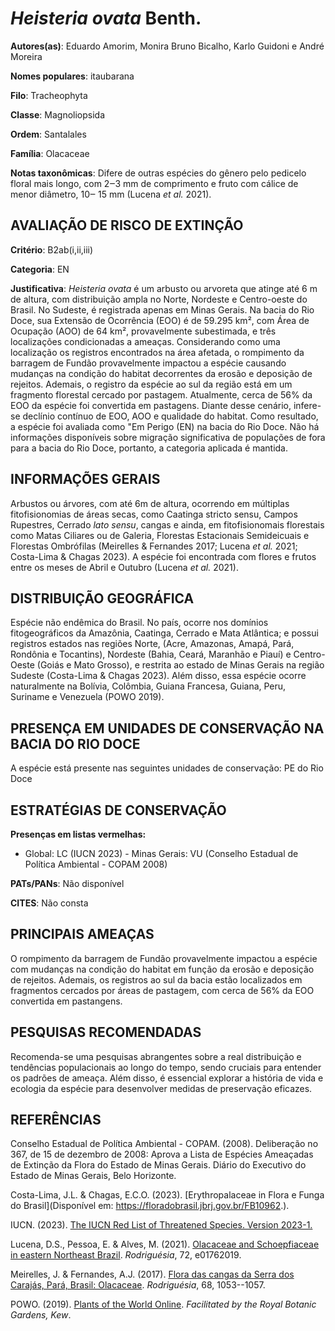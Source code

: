 # *Heisteria ovata* Benth.

**Autores(as)**: Eduardo Amorim, Monira Bruno Bicalho, Karlo Guidoni e André Moreira

**Nomes populares**: itaubarana

**Filo**: Tracheophyta

**Classe**: Magnoliopsida

**Ordem**: Santalales

**Família**: Olacaceae

**Notas taxonômicas**: Difere de outras espécies do gênero pelo pedicelo floral mais longo, com 2‒3 mm de comprimento e fruto com cálice de menor diâmetro, 10‒ 15 mm (Lucena *et al.* 2021).

## AVALIAÇÃO DE RISCO DE EXTINÇÃO

**Critério**: B2ab(i,ii,iii)

**Categoria**: EN

**Justificativa**: *Heisteria ovata* é um arbusto ou arvoreta que atinge até 6 m de altura, com distribuição ampla no Norte, Nordeste e Centro-oeste do Brasil. No Sudeste, é registrada apenas em Minas Gerais.  Na bacia do Rio Doce, sua Extensão de Ocorrência (EOO) é de 59.295 km², com Área de Ocupação (AOO) de 64 km², provavelmente subestimada, e três localizações condicionadas a ameaças. Considerando como uma localização os registros encontrados na área afetada, o rompimento da barragem de Fundão provavelmente impactou a espécie causando mudanças na condição do habitat decorrentes da erosão e deposição de rejeitos. Ademais, o registro da espécie ao sul da região está em um fragmento florestal cercado por pastagem. Atualmente, cerca de 56% da EOO da espécie foi convertida em pastagens. Diante desse cenário, infere-se declínio contínuo de EOO, AOO e qualidade do habitat. Como resultado, a espécie foi avaliada como "Em Perigo (EN) na bacia do Rio
Doce. Não há informações disponíveis sobre migração significativa de populações de fora para a bacia do Rio Doce, portanto, a categoria aplicada é mantida.

## INFORMAÇÕES GERAIS

Arbustos ou árvores, com até 6m de altura, ocorrendo em múltiplas fitofisionomias de áreas secas, como Caatinga stricto sensu, Campos Rupestres, Cerrado *lato sensu*, cangas e ainda, em fitofisionomais florestais como Matas Ciliares ou de Galeria, Florestas Estacionais Semideicuais e Florestas Ombrófilas (Meirelles & Fernandes 2017; Lucena *et al.* 2021; Costa-Lima & Chagas 2023). A espécie foi encontrada com flores e frutos entre os meses de Abril e Outubro (Lucena *et al.* 2021).

## DISTRIBUIÇÃO GEOGRÁFICA

Espécie não endêmica do Brasil. No país, ocorre nos domínios fitogeográficos da Amazônia, Caatinga, Cerrado e Mata Atlântica; e possui registros estados nas regiões Norte, (Acre, Amazonas, Amapá, Pará, Rondônia e Tocantins), Nordeste (Bahia, Ceará, Maranhão e Piauí) e Centro-Oeste (Goiás e Mato Grosso), e restrita ao estado de Minas Gerais na região Sudeste (Costa-Lima & Chagas 2023). Além disso, essa espécie ocorre naturalmente na Bolívia, Colômbia, Guiana Francesa, Guiana, Peru, Suriname e Venezuela (POWO 2019).

## PRESENÇA EM UNIDADES DE CONSERVAÇÃO NA BACIA DO RIO DOCE

A espécie está presente nas seguintes unidades de conservação: PE do Rio Doce

## ESTRATÉGIAS DE CONSERVAÇÃO

**Presenças em listas vermelhas:**

-   Global: LC (IUCN 2023) -   Minas Gerais: VU (Conselho Estadual de Política Ambiental - COPAM
    2008)

**PATs/PANs**: Não disponível

**CITES**: Não consta

## PRINCIPAIS AMEAÇAS

O rompimento da barragem de Fundão provavelmente impactou a espécie com mudanças na condição do habitat em função da erosão e deposição de rejeitos. Ademais, os registros ao sul da bacia estão localizados em fragmentos cercados por áreas de pastagem, com cerca de 56% da EOO convertida em pastangens.

## PESQUISAS RECOMENDADAS

Recomenda-se uma pesquisas abrangentes sobre a real distribuição e tendências populacionais ao longo do tempo, sendo cruciais para entender os padrões de ameaça. Além disso, é essencial explorar a história de vida e ecologia da espécie para desenvolver medidas de preservação eficazes.

## REFERÊNCIAS

Conselho Estadual de Política Ambiental - COPAM. (2008). Deliberação no 367, de 15 de dezembro de 2008: Aprova a Lista de Espécies Ameaçadas de Extinção da Flora do Estado de Minas Gerais. Diário do Executivo do Estado de Minas Gerais, Belo Horizonte.

Costa-Lima, J.L. & Chagas, E.C.O. (2023). [Erythropalaceae in Flora e Funga do Brasil](Disponível em: <https://floradobrasil.jbrj.gov.br/FB10962>.).

IUCN. (2023). [The IUCN Red List of Threatened Species. Version 2023-1.](https://www.iucnredlist.org.)

Lucena, D.S., Pessoa, E. & Alves, M. (2021). [Olacaceae and Schoepfiaceae in eastern Northeast Brazil](https://doi.org/10.1590/2175-7860202172044). *Rodriguésia*, 72, e01762019.

Meirelles, J. & Fernandes, A.J. (2017). [Flora das cangas da Serra dos Carajás, Pará, Brasil: Olacaceae](https://doi.org/10.1590/2175-7860201768340). *Rodriguésia*, 68, 1053--1057.

POWO. (2019). [Plants of the World Online](http://www.plantsoftheworldonline.org/). *Facilitated by the Royal Botanic Gardens, Kew*.
